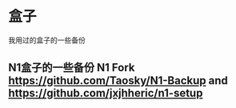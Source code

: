 # 盒子
我用过的盒子的一些备份 <br />
## N1盒子的一些备份 N1 Fork https://github.com/Taosky/N1-Backup and https://github.com/jxjhheric/n1-setup
